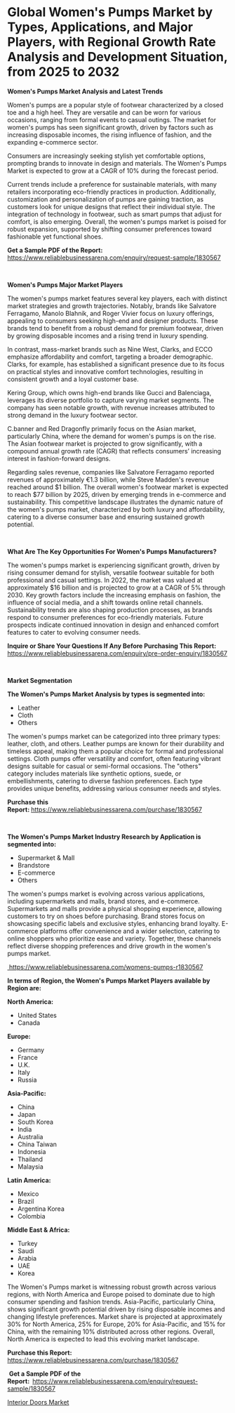 <p><h1>Global Women's Pumps Market by Types, Applications, and Major Players, with Regional Growth Rate Analysis and Development Situation, from 2025 to 2032</h1></p><p><strong>Women's Pumps Market Analysis and Latest Trends</strong></p>
<p><p>Women's pumps are a popular style of footwear characterized by a closed toe and a high heel. They are versatile and can be worn for various occasions, ranging from formal events to casual outings. The market for women's pumps has seen significant growth, driven by factors such as increasing disposable incomes, the rising influence of fashion, and the expanding e-commerce sector. </p><p>Consumers are increasingly seeking stylish yet comfortable options, prompting brands to innovate in design and materials. The Women's Pumps Market is expected to grow at a CAGR of 10% during the forecast period. </p><p>Current trends include a preference for sustainable materials, with many retailers incorporating eco-friendly practices in production. Additionally, customization and personalization of pumps are gaining traction, as customers look for unique designs that reflect their individual style. The integration of technology in footwear, such as smart pumps that adjust for comfort, is also emerging. Overall, the women's pumps market is poised for robust expansion, supported by shifting consumer preferences toward fashionable yet functional shoes.</p></p>
<p><strong>Get a Sample PDF of the Report:&nbsp;</strong> <a href="https://www.reliablebusinessarena.com/enquiry/request-sample/1830567?utm_campaign=2401&utm_medium=2&utm_source=Github&utm_content=ia&utm_term=07022025&utm_id=womens-pumps">https://www.reliablebusinessarena.com/enquiry/request-sample/1830567</a></p>
<p>&nbsp;</p>
<p><strong>Women's Pumps Major Market Players</strong></p>
<p><p>The women's pumps market features several key players, each with distinct market strategies and growth trajectories. Notably, brands like Salvatore Ferragamo, Manolo Blahnik, and Roger Vivier focus on luxury offerings, appealing to consumers seeking high-end and designer products. These brands tend to benefit from a robust demand for premium footwear, driven by growing disposable incomes and a rising trend in luxury spending.</p><p>In contrast, mass-market brands such as Nine West, Clarks, and ECCO emphasize affordability and comfort, targeting a broader demographic. Clarks, for example, has established a significant presence due to its focus on practical styles and innovative comfort technologies, resulting in consistent growth and a loyal customer base.</p><p>Kering Group, which owns high-end brands like Gucci and Balenciaga, leverages its diverse portfolio to capture varying market segments. The company has seen notable growth, with revenue increases attributed to strong demand in the luxury footwear sector.</p><p>C.banner and Red Dragonfly primarily focus on the Asian market, particularly China, where the demand for women's pumps is on the rise. The Asian footwear market is projected to grow significantly, with a compound annual growth rate (CAGR) that reflects consumers’ increasing interest in fashion-forward designs.</p><p>Regarding sales revenue, companies like Salvatore Ferragamo reported revenues of approximately €1.3 billion, while Steve Madden's revenue reached around $1 billion. The overall women's footwear market is expected to reach $77 billion by 2025, driven by emerging trends in e-commerce and sustainability. This competitive landscape illustrates the dynamic nature of the women's pumps market, characterized by both luxury and affordability, catering to a diverse consumer base and ensuring sustained growth potential.</p></p>
<p>&nbsp;</p>
<p><strong>What Are The Key Opportunities For Women's Pumps Manufacturers?</strong></p>
<p><p>The women's pumps market is experiencing significant growth, driven by rising consumer demand for stylish, versatile footwear suitable for both professional and casual settings. In 2022, the market was valued at approximately $16 billion and is projected to grow at a CAGR of 5% through 2030. Key growth factors include the increasing emphasis on fashion, the influence of social media, and a shift towards online retail channels. Sustainability trends are also shaping production processes, as brands respond to consumer preferences for eco-friendly materials. Future prospects indicate continued innovation in design and enhanced comfort features to cater to evolving consumer needs.</p></p>
<p><strong>Inquire or Share Your Questions If Any Before Purchasing This Report:</strong> <a href="https://www.reliablebusinessarena.com/enquiry/pre-order-enquiry/1830567?utm_campaign=2401&utm_medium=2&utm_source=Github&utm_content=ia&utm_term=07022025&utm_id=womens-pumps">https://www.reliablebusinessarena.com/enquiry/pre-order-enquiry/1830567</a></p>
<p>&nbsp;</p>
<p><strong>Market Segmentation</strong></p>
<p><strong>The Women's Pumps Market Analysis by types is segmented into:</strong></p>
<p><ul><li>Leather</li><li>Cloth</li><li>Others</li></ul></p>
<p><p>The women's pumps market can be categorized into three primary types: leather, cloth, and others. Leather pumps are known for their durability and timeless appeal, making them a popular choice for formal and professional settings. Cloth pumps offer versatility and comfort, often featuring vibrant designs suitable for casual or semi-formal occasions. The "others" category includes materials like synthetic options, suede, or embellishments, catering to diverse fashion preferences. Each type provides unique benefits, addressing various consumer needs and styles.</p></p>
<p><strong>Purchase this Report:&nbsp;</strong><a href="https://www.reliablebusinessarena.com/purchase/1830567?utm_campaign=2401&utm_medium=2&utm_source=Github&utm_content=ia&utm_term=07022025&utm_id=womens-pumps">https://www.reliablebusinessarena.com/purchase/1830567</a></p>
<p>&nbsp;</p>
<p><strong>The Women's Pumps Market Industry Research by Application is segmented into:</strong></p>
<p><ul><li>Supermarket & Mall</li><li>Brandstore</li><li>E-commerce</li><li>Others</li></ul></p>
<p><p>The women's pumps market is evolving across various applications, including supermarkets and malls, brand stores, and e-commerce. Supermarkets and malls provide a physical shopping experience, allowing customers to try on shoes before purchasing. Brand stores focus on showcasing specific labels and exclusive styles, enhancing brand loyalty. E-commerce platforms offer convenience and a wider selection, catering to online shoppers who prioritize ease and variety. Together, these channels reflect diverse shopping preferences and drive growth in the women's pumps market.</p></p>
<p><a href="https://www.reliablebusinessarena.com/womens-pumps-r1830567?utm_campaign=2401&utm_medium=2&utm_source=Github&utm_content=ia&utm_term=07022025&utm_id=womens-pumps">&nbsp;https://www.reliablebusinessarena.com/womens-pumps-r1830567</a></p>
<p><strong>In terms of Region, the Women's Pumps Market Players available by Region are:</strong></p>
<p>
    <p> <strong> North America: </strong>
        <ul>
            <li>United States</li>
            <li>Canada</li>
        </ul>
        </p> 
    <p> <strong> Europe: </strong>
        <ul>
            <li>Germany</li>
            <li>France</li>
            <li>U.K.</li>
            <li>Italy</li>
            <li>Russia</li>
        </ul>
        </p> 
    <p> <strong> Asia-Pacific: </strong>
        <ul>
            <li>China</li>
            <li>Japan</li>
            <li>South Korea</li>
            <li>India</li>
            <li>Australia</li>
            <li>China Taiwan</li>
            <li>Indonesia</li>
            <li>Thailand</li>
            <li>Malaysia</li>
        </ul>
        </p> 
    <p> <strong> Latin America: </strong>
        <ul>
            <li>Mexico</li>
            <li>Brazil</li>
            <li>Argentina Korea</li>
            <li>Colombia</li>
        </ul>
        </p> 
    <p> <strong> Middle East & Africa: </strong>
        <ul>
            <li>Turkey</li>
            <li>Saudi</li>
            <li>Arabia</li>
            <li>UAE</li>
            <li>Korea</li>
        </ul>
    </p>
    </p>
<p><p>The Women's Pumps market is witnessing robust growth across various regions, with North America and Europe poised to dominate due to high consumer spending and fashion trends. Asia-Pacific, particularly China, shows significant growth potential driven by rising disposable incomes and changing lifestyle preferences. Market share is projected at approximately 30% for North America, 25% for Europe, 20% for Asia-Pacific, and 15% for China, with the remaining 10% distributed across other regions. Overall, North America is expected to lead this evolving market landscape.</p></p>
<p><strong>Purchase this Report: </strong><a href="https://www.reliablebusinessarena.com/purchase/1830567?utm_campaign=2401&utm_medium=2&utm_source=Github&utm_content=ia&utm_term=07022025&utm_id=womens-pumps">https://www.reliablebusinessarena.com/purchase/1830567</a></p>
<p>&nbsp;<strong>Get a Sample PDF of the Report:&nbsp;&nbsp;</strong><a href="https://www.reliablebusinessarena.com/enquiry/request-sample/1830567?utm_campaign=2401&utm_medium=2&utm_source=Github&utm_content=ia&utm_term=07022025&utm_id=womens-pumps">https://www.reliablebusinessarena.com/enquiry/request-sample/1830567</a></p>
<p><strong></strong></p>
<p><p><a href="https://github.com/schwminh2001101/Market-Research-Report-List-1/blob/main/interior-doors-market.md?utm_campaign=2401&utm_medium=2&utm_source=Github&utm_content=ia&utm_term=07022025&utm_id=womens-pumps">Interior Doors Market</a></p></p>